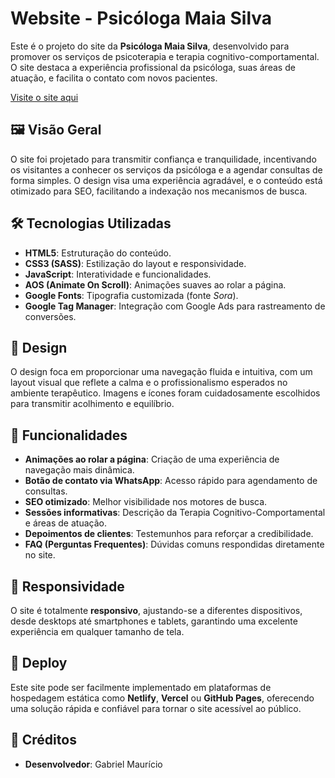 # Website - Psicóloga Maia Silva

Este é o projeto do site da **Psicóloga Maia Silva**, desenvolvido para promover os serviços de psicoterapia e terapia cognitivo-comportamental. O site destaca a experiência profissional da psicóloga, suas áreas de atuação, e facilita o contato com novos pacientes.

[Visite o site aqui](https://psimaiasilva.site)

## 🖼️ Visão Geral

O site foi projetado para transmitir confiança e tranquilidade, incentivando os visitantes a conhecer os serviços da psicóloga e a agendar consultas de forma simples. O design visa uma experiência agradável, e o conteúdo está otimizado para SEO, facilitando a indexação nos mecanismos de busca.

## 🛠️ Tecnologias Utilizadas

- **HTML5**: Estruturação do conteúdo.
- **CSS3 (SASS)**: Estilização do layout e responsividade.
- **JavaScript**: Interatividade e funcionalidades.
- **AOS (Animate On Scroll)**: Animações suaves ao rolar a página.
- **Google Fonts**: Tipografia customizada (fonte _Sora_).
- **Google Tag Manager**: Integração com Google Ads para rastreamento de conversões.

## 🎨 Design

O design foca em proporcionar uma navegação fluida e intuitiva, com um layout visual que reflete a calma e o profissionalismo esperados no ambiente terapêutico. Imagens e ícones foram cuidadosamente escolhidos para transmitir acolhimento e equilíbrio.

## 📱 Funcionalidades

- **Animações ao rolar a página**: Criação de uma experiência de navegação mais dinâmica.
- **Botão de contato via WhatsApp**: Acesso rápido para agendamento de consultas.
- **SEO otimizado**: Melhor visibilidade nos motores de busca.
- **Sessões informativas**: Descrição da Terapia Cognitivo-Comportamental e áreas de atuação.
- **Depoimentos de clientes**: Testemunhos para reforçar a credibilidade.
- **FAQ (Perguntas Frequentes)**: Dúvidas comuns respondidas diretamente no site.

## 📱 Responsividade

O site é totalmente **responsivo**, ajustando-se a diferentes dispositivos, desde desktops até smartphones e tablets, garantindo uma excelente experiência em qualquer tamanho de tela.

## 🚀 Deploy

Este site pode ser facilmente implementado em plataformas de hospedagem estática como **Netlify**, **Vercel** ou **GitHub Pages**, oferecendo uma solução rápida e confiável para tornar o site acessível ao público.

## 💼 Créditos

- **Desenvolvedor**: Gabriel Maurício

